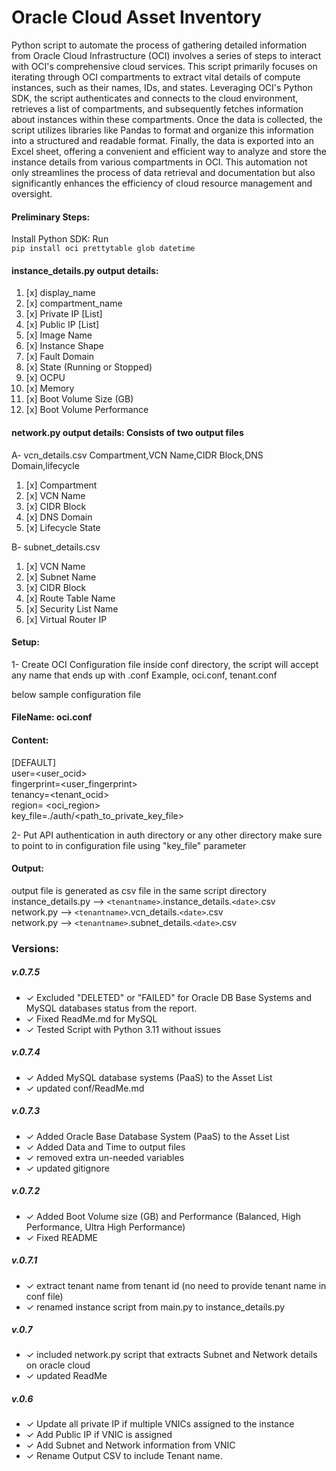 # **Oracle Cloud Asset Inventory**  

 Python script to automate the process of gathering detailed information from Oracle Cloud Infrastructure (OCI) involves a series of steps to interact with OCI's comprehensive cloud services. This script primarily focuses on iterating through OCI compartments to extract vital details of compute instances, such as their names, IDs, and states. Leveraging OCI's Python SDK, the script authenticates and connects to the cloud environment, retrieves a list of compartments, and subsequently fetches information about instances within these compartments. Once the data is collected, the script utilizes libraries like Pandas to format and organize this information into a structured and readable format. Finally, the data is exported into an Excel sheet, offering a convenient and efficient way to analyze and store the instance details from various compartments in OCI. This automation not only streamlines the process of data retrieval and documentation but also significantly enhances the efficiency of cloud resource management and oversight.

#### Preliminary Steps:  

Install Python SDK: Run   
`pip install oci prettytable glob datetime  `   

#### instance_details.py output details:  
1. [x] display_name
2. [x] compartment_name
3. [x] Private IP [List]
4. [x] Public IP [List]
5. [x] Image Name
6. [x] Instance Shape
7. [x] Fault Domain
8. [x] State (Running or Stopped)
9. [x] OCPU
10. [x] Memory
11. [x] Boot Volume Size (GB)
12. [x] Boot Volume Performance
 
#### network.py output details:  Consists of two output files
A- vcn_details.csv
Compartment,VCN Name,CIDR Block,DNS Domain,lifecycle
1. [x] Compartment
2. [x] VCN Name
3. [x] CIDR Block
4. [x] DNS Domain
5. [x] Lifecycle State

B- subnet_details.csv
1. [x] VCN Name
2. [x] Subnet Name
3. [x] CIDR Block
4. [x] Route Table Name
5. [x] Security List Name
6. [x] Virtual Router IP

#### Setup:  

1- Create OCI Configuration file inside conf directory, the script will accept any name that ends up with .conf
Example, oci.conf, tenant.conf  

below sample configuration file  

#### FileName: oci.conf

#### Content:  

[DEFAULT]  
user=<user_ocid>  
fingerprint=<user_fingerprint>  
tenancy=<tenant_ocid>  
region= <oci_region>  
key_file=./auth/<path_to_private_key_file>

2- Put API authentication in auth directory or any other directory make sure to point to in configuration file using "key_file" parameter  

#### Output:  

output file is generated as csv file in the same script directory  
  instance_details.py         -->     `<tenantname>`.instance_details.`<date>`.csv      
  network.py                  -->     `<tenantname>`.vcn_details.`<date>`.csv            
  network.py                  -->     `<tenantname>`.subnet_details.`<date>`.csv          
 
 
### Versions:  
  
##### v.0.7.5
* ✓ Excluded "DELETED" or "FAILED" for Oracle DB Base Systems and MySQL databases status from the report. 
* ✓ Fixed ReadMe.md for MySQL
* ✓ Tested Script with Python 3.11 without issues

##### v.0.7.4
* ✓ Added MySQL database systems (PaaS) to the Asset List
* ✓ updated conf/ReadMe.md

##### v.0.7.3
* ✓ Added Oracle Base Database System (PaaS) to the Asset List
* ✓ Added Data and Time to output files
* ✓ removed extra un-needed variables
* ✓ updated gitignore

##### v.0.7.2
* ✓ Added Boot Volume size (GB) and Performance (Balanced, High Performance, Ultra High Performance)
* ✓ Fixed README

##### v.0.7.1
* ✓ extract tenant name from tenant id (no need to provide tenant name in conf file)
* ✓ renamed instance script from main.py to instance_details.py  

##### v.0.7  

* ✓ included network.py script that extracts Subnet and Network details on oracle cloud 
* ✓ updated ReadMe  

##### v.0.6    

* ✓ Update all private IP if multiple VNICs assigned to the instance  
* ✓ Add Public IP if VNIC is assigned  
* ✓ Add Subnet and Network information from VNIC  
* ✓ Rename Output CSV to include Tenant name.  


